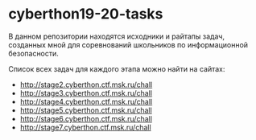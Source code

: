 # cyberthon19-20-tasks

В данном репозитории находятся исходники и райтапы задач, созданных мной для соревнований школьников по информационной безопасности.

Список всех задач для каждого этапа можно найти на сайтах:
* http://stage2.cyberthon.ctf.msk.ru/chall
* http://stage3.cyberthon.ctf.msk.ru/chall
* http://stage4.cyberthon.ctf.msk.ru/chall
* http://stage5.cyberthon.ctf.msk.ru/chall
* http://stage6.cyberthon.ctf.msk.ru/chall
* http://stage7.cyberthon.ctf.msk.ru/chall
